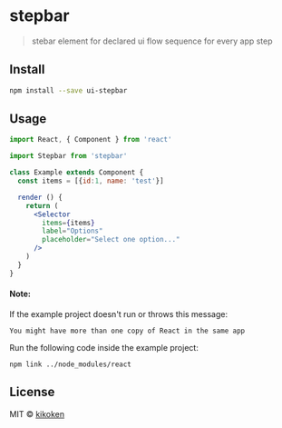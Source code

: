 # stepbar

> stebar element for declared ui flow sequence for every app step

## Install

```bash
npm install --save ui-stepbar
```

## Usage

```jsx
import React, { Component } from 'react'

import Stepbar from 'stepbar'

class Example extends Component {
  const items = [{id:1, name: 'test'}]

  render () {
    return (
      <Selector
        items={items}
        label="Options"
        placeholder="Select one option..."
      />
    )
  }
}
```
#### Note:

If the example project doesn't run or throws this message:

```
You might have more than one copy of React in the same app
```
 
Run the following code inside the example project:
```
npm link ../node_modules/react
``` 

## License

MIT © [kikoken](https://github.com/kikoken)

